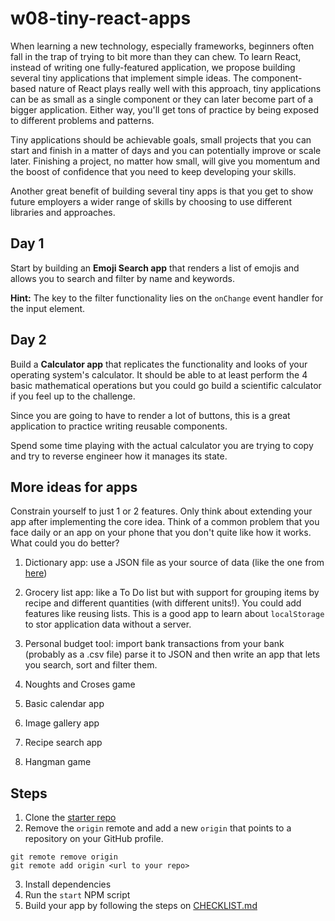 # w08-tiny-react-apps

When learning a new technology, especially frameworks, beginners often fall in the trap of trying to bit more than they can chew. To learn React, instead of writing one fully-featured application, we propose building several tiny applications that implement simple ideas. The component-based nature of React plays really well with this approach, tiny applications can be as small as a single component or they can later become part of a bigger application. Either way, you'll get tons of practice by being exposed to different problems and patterns.

Tiny applications should be achievable goals, small projects that you can start and finish in a matter of days and you can potentially improve or scale later. Finishing a project, no matter how small, will give you momentum and the boost of confidence that you need to keep developing your skills.

Another great benefit of building several tiny apps is that you get to show future employers a wider range of skills by choosing to use different libraries and approaches.

## Day 1

Start by building an **Emoji Search app** that renders a list of emojis and allows you to search and filter by name and keywords.

**Hint:** The key to the filter functionality lies on the `onChange` event handler for the input element.

## Day 2

Build a **Calculator app** that replicates the functionality and looks of your operating system's calculator. It should be able to at least perform the 4 basic mathematical operations but you could go build a scientific calculator if you feel up to the challenge.

Since you are going to have to render a lot of buttons, this is a great application to practice writing reusable components. 

Spend some time playing with the actual calculator you are trying to copy and try to reverse engineer how it manages its state.

## More ideas for apps

Constrain yourself to just 1 or 2 features. Only think about extending your app after implementing the core idea. Think of a common problem that you face daily or an app on your phone that you don't quite like how it works. What could you do better?

1. Dictionary app: use a JSON file as your source of data (like the one from [here](https://github.com/adambom/dictionary))

2. Grocery list app: like a To Do list but with support for grouping items by recipe and different quantities (with different units!). You could add features like reusing lists. This is a good app to learn about `localStorage` to stor application data without a server.

3. Personal budget tool: import bank transactions from your bank (probably as a .csv file) parse it to JSON and then write an app that lets you search, sort and filter them.

4. Noughts and Croses game

5. Basic calendar app

6. Image gallery app

7. Recipe search app

8. Hangman game

## Steps

1. Clone the [starter repo](https://github.com/northcoders/w08-react-starter)
2. Remove the `origin` remote and add a new `origin` that points to a repository on your GitHub profile.

```
git remote remove origin
git remote add origin <url to your repo>
```
3. Install dependencies
4. Run the `start` NPM script
5. Build your app by following the steps on [CHECKLIST.md](https://github.com/northcoders/w08-tiny-react-apps/blob/master/CHECKLIST.md)
